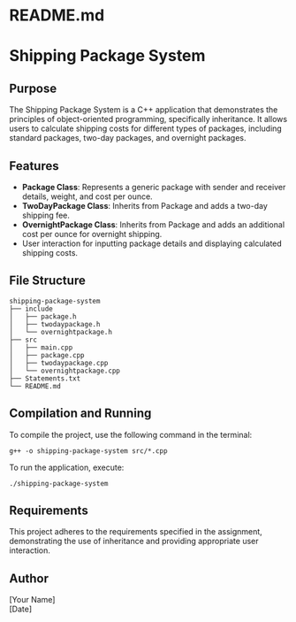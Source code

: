 # README.md

# Shipping Package System

## Purpose
The Shipping Package System is a C++ application that demonstrates the principles of object-oriented programming, specifically inheritance. It allows users to calculate shipping costs for different types of packages, including standard packages, two-day packages, and overnight packages.

## Features
- **Package Class**: Represents a generic package with sender and receiver details, weight, and cost per ounce.
- **TwoDayPackage Class**: Inherits from Package and adds a two-day shipping fee.
- **OvernightPackage Class**: Inherits from Package and adds an additional cost per ounce for overnight shipping.
- User interaction for inputting package details and displaying calculated shipping costs.

## File Structure
```
shipping-package-system
├── include
│   ├── package.h
│   ├── twodaypackage.h
│   └── overnightpackage.h
├── src
│   ├── main.cpp
│   ├── package.cpp
│   ├── twodaypackage.cpp
│   └── overnightpackage.cpp
├── Statements.txt
└── README.md
```

## Compilation and Running
To compile the project, use the following command in the terminal:
```
g++ -o shipping-package-system src/*.cpp
```

To run the application, execute:
```
./shipping-package-system
```

## Requirements
This project adheres to the requirements specified in the assignment, demonstrating the use of inheritance and providing appropriate user interaction.

## Author
[Your Name]  
[Date]